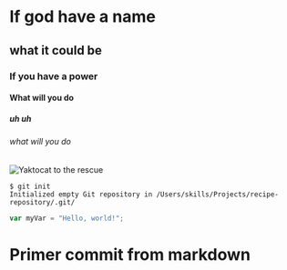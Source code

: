 # If god have a name
## what it could be
### If you have a power
#### What will you do
##### uh uh
###### what will you do

![Yaktocat to the rescue](https://octodex.github.com/images/yaktocat.png)

```
$ git init
Initialized empty Git repository in /Users/skills/Projects/recipe-repository/.git/
```

``` javascript
var myVar = "Hello, world!";
```

# Primer commit from markdown
